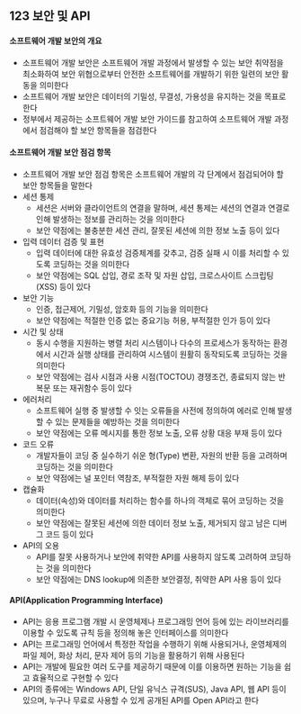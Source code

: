 ## 123 보안 및 API

#### 소프트웨어 개발 보안의 개요

- 소프트웨어 개발 보안은 소프트웨어 개발 과정에서 발생할 수 있는 보안 취약점을 최소화하여 보안 위협으로부터 안전한 소프트웨어를 개발하기 위한 일련의 보안 활동을 의미한다
- 소프트웨어 개발 보안은 데이터의 기밀성, 무결성, 가용성을 유지하는 것을 목표로 한다
- 정부에서 제공하는 소프트웨어 개발 보안 가이드를 참고하여 소프트웨어 개발 과정에서 점검해야 할 보안 항목들을 점검한다



#### 소프트웨어 개발 보안 점검 항목

- 소프트웨어 개발 보안 점검 항목은 소프트웨어 개발의 각 단계에서 점검되어야 할 보안 항목들을 말한다
- 세션 통제
  - 세션은 서버와 클라이언트의 연결을 말하며, 세션 통제는 세션의 연결과 연결로 인해 발생하는 정보를 관리하는 것을 의미한다
  - 보안 약점에는 불충분한 세션 관리, 잘못된 세션에 의한 정보 노출 등이 있다
- 입력 데이터 검증 및 표현
  - 입력 데이터에 대한 유효성 검증체계를 갖추고, 검증 실패 시 이를 처리할 수 있도록 코딩하는 것을 의미한다
  - 보안 약점에는 SQL 삽입, 경로 조작 및 자원 삽입, 크로스사이트 스크립팅(XSS) 등이 있다
- 보안 기능
  - 인증, 접근제어, 기밀성, 암호화 등의 기능을 의미한다
  - 보안 약점에는 적절한 인증 없는 중요기능 허용, 부적절한 인가 등이 있다
- 시간 및 상태
  - 동시 수행을 지원하는 병렬 처리 시스템이나 다수의 프로세스가 동작하는 환경에서 시간과 실행 상태를 관리하여 시스템이 원활히 동작되도록 코딩하는 것을 의미한다
  - 보안 약점에는 검사 시점과 사용 시점(TOCTOU) 경쟁조건, 종료되지 않는 반복문 또는 재귀함수 등이 있다
- 에러처리
  - 소프트웨어 실행 중 발생할 수 잇는 오류들을 사전에 정의하여 에러로 인해 발생할 수 있는 문제들을 예방하는 것을 의미한다
  - 보안 약점에는 오류 메시지를 통한 정보 노출, 오류 상황 대응 부재 등이 있다
- 코드 오류
  - 개발자들이 코딩 중 실수하기 쉬운 형(Type) 변환, 자원의 반환 등을 고려하며 코딩하는 것을 의미한다
  - 보안 약점에는 널 포인터 역참조, 부적절한 자원 해제 등이 있다
- 캡슐화
  - 데이터(속성)와 데이터를 처리하는 함수를 하나의 객체로 묶어 코딩하는 것을 의미한다
  - 보안 약점에는 잘못된 세션에 의한 데이터 정보 노출, 제거되지 않고 남은 디버그 코드 등이 있다
- API의 오용
  - API를 잘못 사용하거나 보안에 취약한 API를 사용하지 않도록 고려하여 코딩하는 것을 의미한다
  - 보안 약점에는 DNS lookup에 의존한 보안결정, 취약한 API 사용 등이 있다



#### API(Application Programming Interface)

- API는 응용 프로그램 개발 시 운영체제나 프로그래밍 언어 등에 있는 라이브러리를 이용할 수 있도록 규칙 등을 정의해 놓은 인터페이스를 의미한다
- API는 프로그래밍 언어에서 특정한 작업을 수행하기 위해 사용되거나, 운영체제의 파일 제어, 화상 처리, 문자 제어 등의 기능을 활용하기 위해 사용된다
- API는 개발에 필요한 여러 도구를 제공하기 때문에 이를 이용하면 원하는 기능을 쉽고 효율적으로 구현할 수 있다
- API의 종류에는 Windows API, 단일 유닉스 규격(SUS), Java API, 웹 API 등이 있으며, 누구나 무료로 사용할 수 있게 공개된 API를 Open API라고 한다